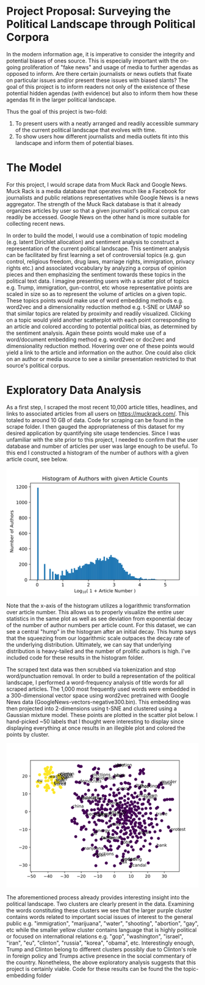 # Project Proposal: Surveying the Political Landscape through Political Corpora

In the modern information age, it is imperative to consider the integrity and potential biases of ones source.
This is especially important with the on-going proliferation of "fake news" and usage of media to further agendas as opposed to inform.
Are there certain journalists or news outlets that fixate on particular issues and/or present these issues with biased slants?
The goal of this project is to inform readers not only of the existence of these potential hidden agendas (with evidence) but also to inform them how these agendas fit in the larger political landscape.


Thus the goal of this project is two-fold:
1) To present users with a neatly arranged and readily accessible summary of the current political landscape that evolves with time.
2) To show users how different journalists and media outlets fit into this landscape and inform them of potential biases.


# The Model

For this project, I would scrape data from Muck Rack and Google News. Muck Rack is a media database that operates much like a Facebook for journalists and public relations representatives while Google News is a news aggregator. The strength of the Muck Rack database is that it already organizes articles by user so that a given journalist's political corpus can readily be accessed. Google News on the other hand is more suitable for collecting recent news.

In order to build the model, I would use a combination of topic modeling (e.g. latent Dirichlet allocation) and sentiment analysis to construct a representation of the current political landscape. This sentiment analysis can be facilitated by first learning a set of controversial topics (e.g. gun control, religious freedom, drug laws, marriage rights, immigration, privacy rights etc.) and associated vocabulary by analyzing a corpus of opinion pieces and then emphasizing the sentiment towards these topics in the political text data.  I imagine presenting users with a scatter plot of topics e.g. Trump, immigration, gun-control, etc whose representative points are scaled in size so as to represent the volume of articles on a given topic. These topics points would make use of word embedding methods e.g. word2vec and a dimensionality reduction method e.g. t-SNE or UMAP so that similar topics are related by proximity and readily visualized. Clicking on a topic would yield another scatterplot with each point corresponding to an article and colored according to potential political bias, as determined by the sentiment analysis. Again these points would make use of a word/document embedding method e.g. word2vec or doc2vec and dimensionality reduction method. Hovering over one of these points would yield a link to the article and information on the author. One could also click on an author or media source to see a similar presentation restricted to that source's political corpus.

# Exploratory Data Analysis

As a first step, I scraped the most recent 10,000 article titles, headlines, and links to associated articles from all users on https://muckrack.com/. This totaled to around 10 GB of data. Code for scraping can be found in the scrape folder.
I then gauged the appropriateness of this dataset for my desired application by quantifying site usage tendencies. Since I was unfamiliar with the site prior to this project, I needed to confirm that the user database and number of articles per user was large enough to be useful. To this end I constructed a histogram of the number of authors with a given article count, see below. 

![fig1](Figures/muck_rack-hist.svg)

Note that the x-axis of the histogram utilizes a logarithmic transformation over article number. This allows us to properly visualize the entire user statistics in the same plot as well as see deviation from exponential decay of the number of author numbers per article count. For this dataset, we can see a central "hump" in the histogram after an initial decay. This hump says that the squeezing from our logarithmic scale outpaces the decay rate of the underlying distribution. Ultimately, we can say that underlying distribution is heavy-tailed and the number of prolific authors is high. I've included code for these results in the histogram folder.

The scraped text data was then scrubbed via tokenization and stop word/punctuation removal. In order to build a representation of the political landscape, I performed a word-frequency analysis of title words for all scraped articles. The 1,000 most frequently used words were embedded in a 300-dimensional vector space using word2vec pretrained with Google News data (GoogleNews-vectors-negative300.bin). This embedding was then projected into 2-dimensions using t-SNE and clustered using a Gaussian mixture model. These points are plotted in the scatter plot below. I hand-picked ~50 labels that I thought were interesting to display since displaying everything at once results in an illegible plot and colored the points by cluster.

![fig2](Figures/topic_embedding.svg)

The aforementioned process already provides interesting insight into the political landscape. Two clusters are clearly present in the data. Examining the words constituting these clusters we see that the larger purple cluster contains words related to important social issues of interest to the general public e.g. "immigration", "marijuana", "water", "shooting", "abortion", "gay", etc while the smaller yellow cluster contains language that is highly political or focused on international relations e.g. "gop", "washington", "israel", "iran", "eu", "clinton", "russia", "korea", "obama", etc. Interestingly enough, Trump and Clinton belong to different clusters possibly due to Clinton's role in foreign policy and Trumps active presence in the social commentary of the country. Nonetheless, the above exploratory analysis suggests that this project is certainly viable. Code for these results can be found the the topic-embedding folder
